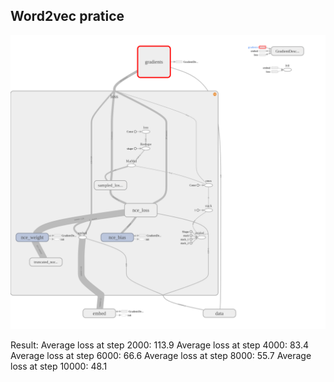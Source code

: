 ## Word2vec pratice
![graph](graph-run=.png)

Result:
Average loss at step 2000: 113.9
Average loss at step 4000:  83.4
Average loss at step 6000:  66.6
Average loss at step 8000:  55.7
Average loss at step 10000:  48.1
